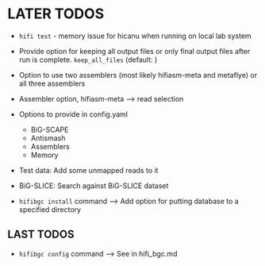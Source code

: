 # LATER TODOS
- `hifi test` - memory issue for hicanu when running on local lab system 

- Provide option for keeping all output files or only final output files after run is complete.
    `keep_all_files` (default: )

- Option to use two assemblers (most likely hifiasm-meta and metaflye) or all three assemblers
    
- Assembler option, hifiasm-meta --> read selection

- Options to provide in config.yaml
    - BiG-SCAPE
    - Antismash
    - Assemblers
    - Memory

- Test data: Add some unmapped reads to it

- BiG-SLICE: Search against BiG-SLICE dataset

- `hifibgc install` command --> Add option for putting database to a specified directory



## LAST TODOS
- `hifibgc config` command --> See in hifi_bgc.md